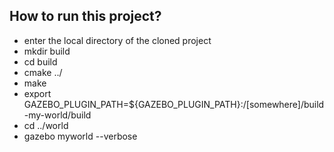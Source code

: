 ## How to run this project?

* enter the local directory of the cloned project
* mkdir build
* cd build
* cmake ../
* make
* export GAZEBO_PLUGIN_PATH=${GAZEBO_PLUGIN_PATH}:/[somewhere]/build-my-world/build
* cd ../world
* gazebo myworld --verbose
